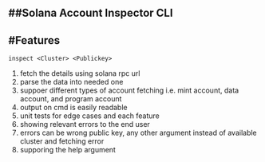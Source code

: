 ##Solana Account Inspector CLI
---
#Features
---
```
inspect <Cluster> <Publickey> 
```
1. fetch the details using solana rpc url
2. parse the data into needed one
3. suppoer different types of account fetching i.e. mint account, data account, and program account
4. output on cmd is easily readable
5. unit tests for edge cases and each feature
6. showing relevant errors to the end user
7. errors can be wrong public key, any other argument instead of available cluster and fetching error
8. supporing the help argument